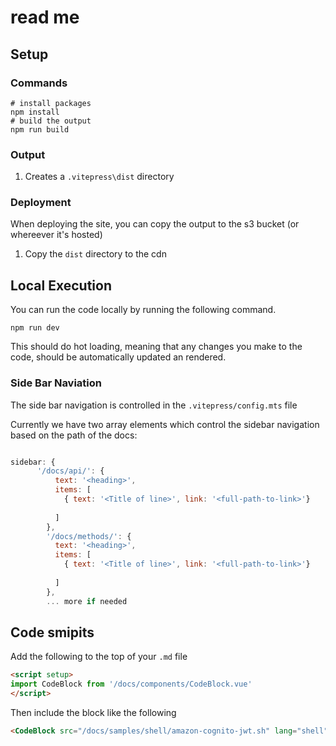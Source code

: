 # read me


## Setup

### Commands 
```shell
# install packages
npm install   
# build the output
npm run build 
```

### Output
1. Creates a `.vitepress\dist` directory

### Deployment
When deploying the site, you can copy the output to the s3 bucket (or whereever it's hosted)
1. Copy the `dist` directory to the cdn



## Local Execution
You can run the code locally by running the following command.

```shell
npm run dev
```

This should do hot loading, meaning that any changes you make to the code, should be automatically updated an rendered.



### Side Bar Naviation

The side bar navigation is controlled in the `.vitepress/config.mts` file

Currently we have two array elements which control the sidebar navigation based on the path of the docs:

```javascript

sidebar: {
      '/docs/api/': {
          text: '<heading>',
          items: [
            { text: '<Title of line>', link: '<full-path-to-link>'}
            
          ]
        },
        '/docs/methods/': {
          text: '<heading>',
          items: [
            { text: '<Title of line>', link: '<full-path-to-link>'}
            
          ]
        },
        ... more if needed


```


## Code smipits

Add the following to the top of your `.md` file
```html
<script setup>
import CodeBlock from '/docs/components/CodeBlock.vue'
</script>
```

Then include the block like the following

```html
<CodeBlock src="/docs/samples/shell/amazon-cognito-jwt.sh" lang="shell"></CodeBlock>
```